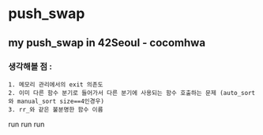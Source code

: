 # push_swap  
## my push_swap in 42Seoul - cocomhwa  
### 생각해볼 점 :  
	1. 메모리 관리에서의 exit 의존도  
	2. 이미 다른 함수 분기로 들어가서 다른 분기에 사용되는 함수 호출하는 문제 (auto_sort와 manual_sort size==4인경우)  
	3. rr_와 같은 불분명한 함수 이름  
run run run
